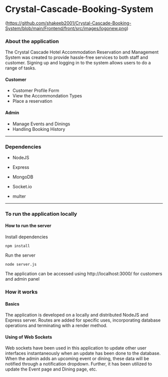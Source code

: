 # Crystal-Cascade-Booking-System

(https://github.com/shakeeb2001/Crystal-Cascade-Booking-System/blob/main/Frontend/front/src/images/logonew.png)

### About the application

The Crystal Cascade Hotel Accommodation Reservation and Management System was created to provide hassle-free services to both staff and customer. Signing up and logging in to the system allows users to do a range of tasks.

#### Customer

-	Customer Profile Form
-	View the Accommondation Types
-	Place a reservation

#### Admin

-	Manage Events and Dinings
-	Handling Booking History

---

### Dependencies

- NodeJS

- Express

- MongoDB

- Socket.io

- multer
---

### To run the application locally

#### How to run the server

Install dependencies
```
npm install
```

Run the server
```
node server.js
```

The application can be accessed using http://localhost:3000/ for customers and admin panel 


### How it works

#### Basics

The application is developed on a locally and distributed NodeJS and Express server. Routes are added for specific uses, incorporating database operations and terminating with a render method.


#### Using of Web Sockets

Web sockets have been used in this application to update other user interfaces instantaneously when an update has been done to the database. When the admin adds an upcoming event or dining, these data will be notified through a notification dropdown. Further, it has been utilized to update the Event page and Dining page, etc.













